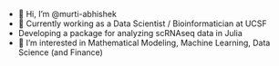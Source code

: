- 👋 Hi, I’m @murti-abhishek
- 👀 Currently working as a Data Scientist / Bioinformatician at UCSF
- Developing a package for analyzing scRNAseq data in Julia
- 🌱 I’m interested in Mathematical Modeling, Machine Learning, Data Science (and Finance)

<!---
murti-abhishek/murti-abhishek is a ✨ special ✨ repository because its `README.md` (this file) appears on your GitHub profile.
You can click the Preview link to take a look at your changes.
--->
